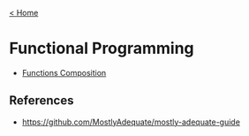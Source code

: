 [< Home](/)

# Functional Programming

- [Functions Composition](functions-composition.md)

## References

- https://github.com/MostlyAdequate/mostly-adequate-guide
